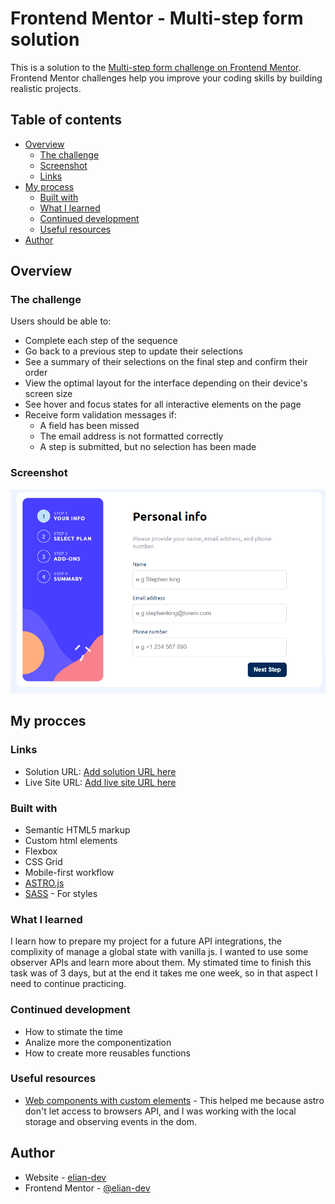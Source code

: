 # Frontend Mentor - Multi-step form solution

This is a solution to the [Multi-step form challenge on Frontend Mentor](https://www.frontendmentor.io/challenges/multistep-form-YVAnSdqQBJ). Frontend Mentor challenges help you improve your coding skills by building realistic projects. 

## Table of contents

- [Overview](#overview)
  - [The challenge](#the-challenge)
  - [Screenshot](#screenshot)
  - [Links](#links)
- [My process](#my-process)
  - [Built with](#built-with)
  - [What I learned](#what-i-learned)
  - [Continued development](#continued-development)
  - [Useful resources](#useful-resources)
- [Author](#author)

## Overview

### The challenge

Users should be able to:

- Complete each step of the sequence
- Go back to a previous step to update their selections
- See a summary of their selections on the final step and confirm their order
- View the optimal layout for the interface depending on their device's screen size
- See hover and focus states for all interactive elements on the page
- Receive form validation messages if:
  - A field has been missed
  - The email address is not formatted correctly
  - A step is submitted, but no selection has been made

### Screenshot

![](./public/assets/images/form.png)


## My procces

### Links

- Solution URL: [Add solution URL here](https://your-solution-url.com)
- Live Site URL: [Add live site URL here](https://your-live-site-url.com)


### Built with
- Semantic HTML5 markup
- Custom html elements
- Flexbox
- CSS Grid
- Mobile-first workflow
- [ASTRO.js](https://astro.build/)
- [SASS](https://sass-lang.com/) - For styles

### What I learned

I learn how to prepare my project for a future API integrations, the complixity of manage a global state with vanilla js.
I wanted to use some observer APIs and learn more about them. 
My stimated time to finish this task was of 3 days, but at the end it takes me one week, so in that aspect I need to continue practicing.

### Continued development

- How to stimate the time
- Analize more the componentization 
- How to create more reusables functions

### Useful resources

- [Web components with custom elements](https://docs.astro.build/en/guides/client-side-scripts/#web-components-with-custom-elements) - This helped me because astro don't let access to browsers API, and I was working with the local storage and observing events in the dom.

## Author

- Website - [elian-dev](https://github.com/elian-dev)
- Frontend Mentor - [@elian-dev](https://www.frontendmentor.io/profile/elian-dev)
